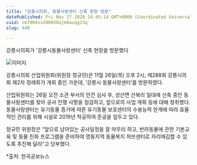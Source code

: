 ```yaml
---
title: "강릉시의회, 동물사랑센터 신축 현장 방문"
datePublished: Fri Nov 27 2020 14:45:14 GMT+0000 (Coordinated Universal Time)
cuid: cm7004zv200050ajm0auqg13q
slug: 440

---
```



강릉시의회가 '강릉시동물사랑센터' 신축 현장을 방문했다

![이미지](https://cdn.hashnode.com/res/hashnode/image/upload/v1739249318365/57ff2204-2ca0-4188-bc5f-469f68318b01.jpeg)

강릉시의회 산업위원회(위원장 정규민)은 11월 26일(목) 오후 2시, 제288회 강릉시의회 제2차 정례회가 개회 중인 가운데, ‘강릉시 동물사랑센터’를 방문하였다.

산업위원회는 26일 오전 소관 부서의 안건 심사 후, 성산면 산북리 일대에 신축 중인 동물사랑센터를 찾아 공사 진행 사항을 점검하고, 앞으로의 사업 계획 등에 대해 청취했다. 동물사랑센터는 유기동물 증가에 따른 유기동물 보호센터의 수용능력 한계에 따라 효율적인 관리를 위해 시설로 2019년 착공하여 준공을 앞두고 있다.

정규민 위원장은 “앞으로 남아있는 공사일정을 잘 마무리 하고, 반려동물에 관한 기본교육 및 동물 친화 프로그램을 준비하여 영동지역 동물복지 허브센터로 자리매김할 수 있도록 추진해 달라”고 당부했다.

*출처: 한국공보뉴스